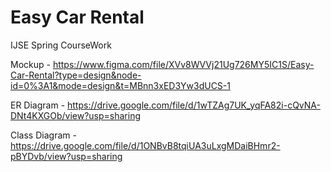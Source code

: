 # Easy Car Rental
IJSE Spring CourseWork

Mockup - https://www.figma.com/file/XVv8WVVj21Ug726MY5IC1S/Easy-Car-Rental?type=design&node-id=0%3A1&mode=design&t=MBnn3xED3Yw3dUCS-1

ER Diagram - https://drive.google.com/file/d/1wTZAg7UK_yqFA82i-cQvNA-DNt4KXGOb/view?usp=sharing

Class Diagram - https://drive.google.com/file/d/1ONBvB8tqiUA3uLxgMDaiBHmr2-pBYDvb/view?usp=sharing
